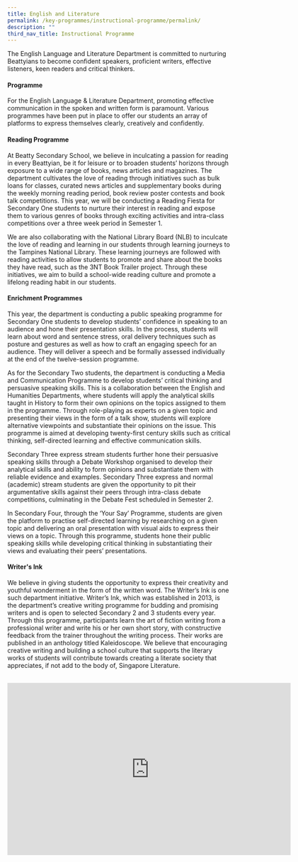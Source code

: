 ```yaml
---
title: English and Literature
permalink: /key-programmes/instructional-programme/permalink/
description: ""
third_nav_title: Instructional Programme
---
```

The English Language and Literature Department is committed to nurturing Beattyians to become confident speakers, proficient writers, effective listeners, keen readers and critical thinkers.
#### **Programme**
For the English Language &amp; Literature Department, promoting effective communication in the spoken and written form is paramount. Various programmes have been put in place to offer our students an array of platforms to express themselves clearly, creatively and confidently.

#### **Reading Programme**
At Beatty Secondary School, we believe in inculcating a passion for reading in every Beattyian, be it for leisure or to broaden students’ horizons through exposure to a wide range of books, news articles and magazines. The department cultivates the love of reading through initiatives such as bulk loans for classes, curated news articles and supplementary books during the weekly morning reading period, book review poster contests and book talk competitions. This year, we will be conducting a Reading Fiesta for Secondary One students to nurture their interest in reading and expose them to various genres of books through exciting activities and intra-class competitions over a three week period in Semester 1.

We are also collaborating with the National Library Board (NLB) to inculcate the love of reading and learning in our students through learning journeys to the Tampines National Library. These learning journeys are followed with reading activities to allow students to promote and share about the books they have read, such as the 3NT Book Trailer project. Through these initiatives, we aim to build a school-wide reading culture and promote a lifelong reading habit in our students.

#### **Enrichment Programmes**
This year, the department is conducting a public speaking programme for Secondary One students to develop students’ confidence in speaking to an audience and hone their presentation skills. In the process, students will learn about word and sentence stress, oral delivery techniques such as posture and gestures as well as how to craft an engaging speech for an audience. They will deliver a speech and be formally assessed individually at the end of the twelve-session programme.

As for the Secondary Two students, the department is conducting a Media and Communication Programme to develop students’ critical thinking and persuasive speaking skills. This is a collaboration between the English and Humanities Departments, where students will apply the analytical skills taught in History to form their own opinions on the topics assigned to them in the programme. Through role-playing as experts on a given topic and presenting their views in the form of a talk show, students will explore alternative viewpoints and substantiate their opinions on the issue. This programme is aimed at developing twenty-first century skills such as critical thinking, self-directed learning and effective communication skills.

Secondary Three express stream students further hone their persuasive speaking skills through a Debate Workshop organised to develop their analytical skills and ability to form opinions and substantiate them with reliable evidence and examples. Secondary Three express and normal (academic) stream students are given the opportunity to pit their argumentative skills against their peers through intra-class debate competitions, culminating in the Debate Fest scheduled in Semester 2.

In Secondary Four, through the ‘Your Say’ Programme, students are given the platform to practise self-directed learning by researching on a given topic and delivering an oral presentation with visual aids to express their views on a topic. Through this programme, students hone their public speaking skills while developing critical thinking in substantiating their views and evaluating their peers’ presentations.

#### **Writer's Ink**
We believe in giving students the opportunity to express their creativity and youthful wonderment in the form of the written word. The Writer’s Ink is one such department initiative. Writer’s Ink, which was established in 2013, is the department’s creative writing programme for budding and promising writers and is open to selected Secondary 2 and 3 students every year. Through this programme, participants learn the art of fiction writing from a professional writer and write his or her own short story, with constructive feedback from the trainer throughout the writing process. Their works are published in an anthology titled Kaleidoscope. We believe that encouraging creative writing and building a school culture that supports the literary works of students will contribute towards creating a literate society that appreciates, if not add to the body of, Singapore Literature.
<br>
<br>
<div align="center"><iframe src="https://docs.google.com/presentation/d/e/2PACX-1vQByMtqJnsUAhmn7LgqnXK9t3t6iE-ceKhvv1-eQ-x9a7p1c-34gGLZwS4Dj8tOiqoBBOBaVMidpy_Q/embed?start=true&amp;loop=true&amp;delayms=3000" frameborder="0" width="640" height="389" allowfullscreen="true"></iframe></div>